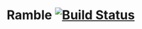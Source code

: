 Ramble [![Build Status](https://travis-ci.org/dimitrisuls/Ramble.png)](https://travis-ci.org/dimitrisuls/Ramble)
======
